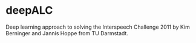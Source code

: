 # deepALC
Deep learning approach to solving the Interspeech Challenge 2011 by Kim Berninger and Jannis Hoppe from TU Darmstadt.
